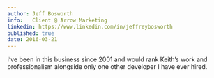 ```yaml
---
author: Jeff Bosworth
info:	Client @ Arrow Marketing
linkedin: https://www.linkedin.com/in/jeffreybosworth
published: true
date: 2016-03-21
---
```

I’ve been in this business since 2001 and would rank Keith’s work and professionalism alongside only one other developer I have ever hired.




